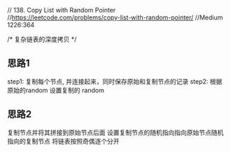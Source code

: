 // 138. Copy List with Random Pointer
//https://leetcode.com/problems/copy-list-with-random-pointer/
//Medium  1226:364

/*
复杂链表的深度拷贝
 */


## 思路1
step1: 复制每个节点, 并连接起来，同时保存原始和复制节点的记录
step2: 根据原始的random 设置复制的 random


## 思路2
复制节点并将其拼接到原始节点后面
设置复制节点的随机指向指向原始节点随机指向的复制节点
将链表按照奇偶逐个分开